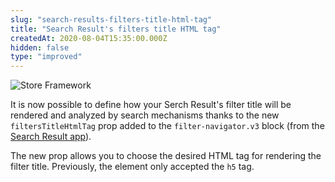 ```yaml
---
slug: "search-results-filters-title-html-tag"
title: "Search Result's filters title HTML tag"
createdAt: 2020-08-04T15:35:00.000Z
hidden: false
type: "improved"
---
```


![Store Framework](https://cdn.jsdelivr.net/gh/vtexdocs/dev-portal-content@main/images/search-results-filters-title-html-tag-0.png)

It is now possible to define how your Serch Result's filter title will be rendered and analyzed by search mechanisms thanks to the new `filtersTitleHtmlTag`  prop added to the `filter-navigator.v3`  block (from the [Search Result app](https://vtex.io/docs/components/all/vtex.search-result/)).

The new prop allows you to choose the desired HTML tag for rendering the filter title. Previously, the element only accepted the `h5` tag.
